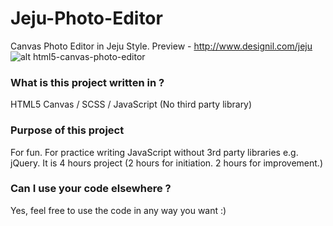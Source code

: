 # Jeju-Photo-Editor
Canvas Photo Editor in Jeju Style. Preview - http://www.designil.com/jeju
![alt html5-canvas-photo-editor](http://i.imgur.com/M16g3mk.png)
### What is this project written in ?
HTML5 Canvas / SCSS / JavaScript (No third party library)
### Purpose of this project
For fun. For practice writing JavaScript without 3rd party libraries e.g. jQuery.
It is 4 hours project (2 hours for initiation. 2 hours for improvement.)
### Can I use your code elsewhere ?
Yes, feel free to use the code in any way you want :)